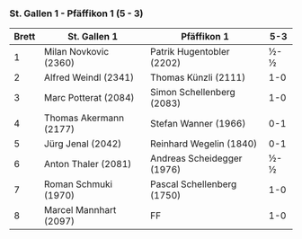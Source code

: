 ### St. Gallen 1 - Pfäffikon 1 (5 - 3)

| Brett | St. Gallen 1           | Pfäffikon 1                | 5-3 |
|-------|------------------------|----------------------------|-----|
| 1     | Milan Novkovic (2360)  | Patrik Hugentobler (2202)  | ½-½ |
| 2     | Alfred Weindl (2341)   | Thomas Künzli (2111)       | 1-0 |
| 3     | Marc Potterat (2084)   | Simon Schellenberg (2083)  | 1-0 |
| 4     | Thomas Akermann (2177) | Stefan Wanner (1966)       | 0-1 |
| 5     | Jürg Jenal (2042)      | Reinhard Wegelin (1840)    | 0-1 |
| 6     | Anton Thaler (2081)    | Andreas Scheidegger (1976) | ½-½ |
| 7     | Roman Schmuki (1970)   | Pascal Schellenberg (1750) | 1-0 |
| 8     | Marcel Mannhart (2097) | FF                         | 1-0 |
